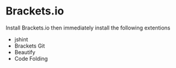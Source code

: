 Brackets.io
===========

Install Brackets.io then immediately install the following extentions

* jshint
* Brackets Git
* Beautify
* Code Folding
